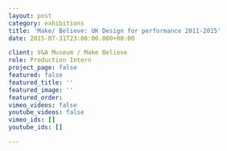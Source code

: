 ```yaml
---
layout: post
category: exhibitions
title: 'Make/ Believe: UK Design for performance 2011-2015'
date: 2015-07-31T23:00:00.000+00:00

client: V&A Museum / Make Believe
role: Production Intern
project_page: false
featured: false
featured_title: ''
featured_image: ''
featured_order: 
vimeo_videos: false
youtube_videos: false
vimeo_ids: []
youtube_ids: []

---
```

